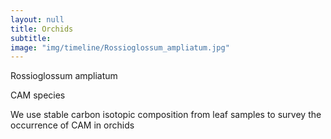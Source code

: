 ```yaml
---
layout: null
title: Orchids
subtitle:
image: "img/timeline/Rossioglossum_ampliatum.jpg"
---
```

<p>Rossioglossum ampliatum</p>
<p>CAM species</p>

<p>We use stable carbon isotopic composition from leaf samples to survey the occurrence of CAM in orchids</p>

